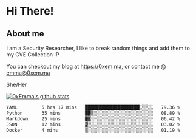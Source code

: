 # Hi There!

## About me
I am a Security Researcher, I like to break random things and add them to my CVE Collection :P 

You can checkout my blog at https://0xem.ma, or contact me @ [emma@0xem.ma](mailto:emma@0xem.ma)

She/Her

[![0xEmma's github stats](https://github-readme-stats.vercel.app/api?username=0xEmma&count_private=true&show_icons=true&theme=dark)](https://github.com/0xEmma)
<!--START_SECTION:waka-->

```txt
YAML         5 hrs 17 mins   ████████████████████░░░░░   79.36 %
Python       35 mins         ██▒░░░░░░░░░░░░░░░░░░░░░░   08.89 %
Markdown     25 mins         █▓░░░░░░░░░░░░░░░░░░░░░░░   06.42 %
JSON         12 mins         ▓░░░░░░░░░░░░░░░░░░░░░░░░   03.02 %
Docker       4 mins          ▒░░░░░░░░░░░░░░░░░░░░░░░░   01.19 %
```

<!--END_SECTION:waka-->
